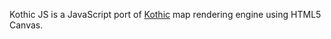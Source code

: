 Kothic JS is a JavaScript port of [Kothic](http://code.google.com/p/kothic/) map rendering engine using HTML5 Canvas.